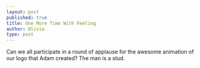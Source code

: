 ```yaml
---
layout: post
published: true
title: One More Time With Feeling
author: Olivia
type: post
---
```


Can we all participate in a round of applause for the awesome animation of our logo that Adam created? The man is a stud.
